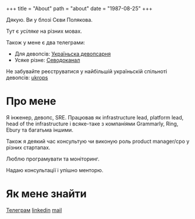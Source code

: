 +++
title = "About"
path = "about"
date = "1987-08-25"
+++

Дякую. Ви у блозі Сєви Полякова. 

Тут є *усіляке* на різних мовах.

Також у мене є два телеграми: 

* Для девопсів: [Україньска девопсарня](https://t.me/UkropsDigest)
* Усяке різне: [Севодоканал](https://t.me/devops_tricks)

Не забувайте реєструватися у найбільшій україньскій спільноті 
девопсів: [ukrops](https://ukrops.club)

# Про мене

Я інженер, девопс, SRE. Працював як infrastructure lead, platform lead, head of the infrastructure і всяке-таке з компаніями Grammarly, Ring, Ebury та багатьма іншими. 

Також я деякий час консультую чи виконую роль product manager/cpo у різних стартапах. 

Люблю програмувати та моніторинг. 

Надаю консультації і упішно менторю. 

# Як мене знайти

[Телеграм](https://t.me/ctrlok)
[linkedin](https://linkedin.com/in/ctrlok/)
[mail](mailto://seva@seva.rocks)